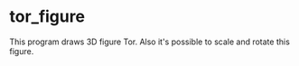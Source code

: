# tor_figure

This program draws 3D figure Tor. Also it's possible to scale and rotate this figure.

